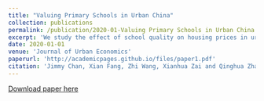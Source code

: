 ```yaml
---
title: "Valuing Primary Schools in Urban China"
collection: publications
permalink: /publication/2020-01-Valuing Primary Schools in Urban China
excerpt: 'We study the effect of school quality on housing prices in urban China. Our objective is to provide an estimate of the school quality premium based on the best available data. To account for unobserved neighborhood characteristics, we adopt the boundary-discontinuity design of Black (1999) and the matching strategy proposed by Fack and Grenet (2010). The results suggest that parents value public primary schools that have outstanding records in academic tournaments. The school-quality premium is highly non-linear. While a tournament superstar—a school above the 90th percentile in tournament performance—causes housing prices in its neighborhood to increase by 14 percent, or about 430,000 RMB ($ 60,648), the price difference between non-superstar schools is small.'
date: 2020-01-01
venue: 'Journal of Urban Economics'
paperurl: 'http://academicpages.github.io/files/paper1.pdf'
citation: 'Jimmy Chan, Xian Fang, Zhi Wang, Xianhua Zai and Qinghua Zhang. (2020). &quot;Valuing primary schools in urban China.&quot; <i>Journal of Urban Economics</i>. 115.'
---
```


[Download paper here](http://academicpages.github.io/files/paper1.pdf)
